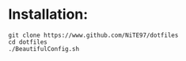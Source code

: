 # Installation:

```
git clone https://www.github.com/NiTE97/dotfiles
cd dotfiles
./BeautifulConfig.sh
```
